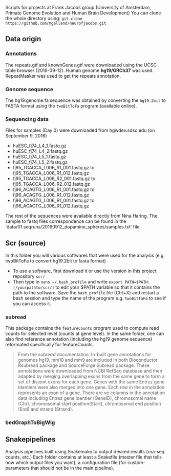 Scripts for projects at Frank Jacobs group (University of Amsterdam, Primate Genome Evolution and Human Brain Development) 
You can clone the whole directory using: `git clone https://github.com/mgalland/neurofjacobs.git` 

## Data origin
### Annotations
The repeats.gtf and knownGenes.gtf were downloaded using the UCSC table browser (2016-09-12). Human genome __hg19/GRCh37__ was used. RepeatMasker was used to get the repeats annotation. 
### Genome sequence
The hg19.genome.fa sequence was obtained by converting the `hg19.2bit` to FASTA format using the `twoBitToFa` program (available online). 
### Sequencing data
Files for samples (Day 0) were downloaded from hgwdev.sdsc.edu (on September 9, 2016) 
*  huESC_fj74_L4_1.fastq.gz
*  huESC_fj74_L4_2.fastq.gz
*  huESC_fj74_L5_1.fastq.gz
*  huESC_fj74_L5_2.fastq.gz
*  fj95_TGACCA_L006_R1_001.fastq.gz to fj95_TGACCA_L006_R1_012.fastq.gz
*  fj95_TGACCA_L006_R2_001.fastq.gz to fj95_TGACCA_L006_R2_012.fastq.gz
*  fj96_ACAGTG_L006_R1_001.fastq.gz to fj96_ACAGTG_L006_R1_012.fastq.gz
*  fj96_ACAGTG_L006_R1_001.fastq.gz to fj96_ACAGTG_L006_R1_012.fastq.gz

The rest of the sequences were available directly from Nina Haring. 
The sample to fastq files correspondence can be found in the 'data/01.seqruns/20160912_dopamine_spheres/samples.txt' file

## Scr (source)
In this folder you will various softwares that were used for the analysis (e.g. twoBitToFa to convert hg19.2bit to fasta format)
*  To use a software, first download it or use the version in this project repository `scr/`
*  Then type in `nano ~/.bash_profile` and write `export PATH=$PATH:[/yourpathto/scr/]` to edit your $PATH variable so that it contains the path to the software. Save the `bash_profile` file (Ctrl+X) and restart a bash session and type the name of the program e.g. `twoBitToFa` to see if you can access it.
### subread
This package contains the `featureCounts` program used to compute read counts for selected level (counts at gene level). In the same folder, one can also find reference annotation (including the hg19 genome sequence) reformated specifically for featureCounts. 
>From the _subread_ documentation:
>In-built gene annotations for genomes hg19, mm10 and mm9 are included in both Bioconductor Rsubread package and SourceForge Subread package. These annotations were downloaded from NCBI RefSeq database and then adapted by merging overlapping exons from the same
>gene to form a set of disjoint exons for each gene. Genes with the same Entrez gene identiers were also merged into one gene.
>Each row in the annotation represents an exon of a gene. There are ve columns in the annotation data including Entrez gene identier (GeneID), chromosomal name (Chr),
chromosomal start position(Start), chromosomal end position (End) and strand (Strand). 
### bedGraphToBigWig

## Snakepipelines
Analysis pipelines built using Snakemake to output desired results (rna-seq counts, etc.)
Each folder contains at least a Snakefile (master file that tells how which output files you want), a configuration file (for custom-parameters that should not be in the main pipeline).
